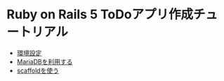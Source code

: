 # Ruby on Rails 5 ToDoアプリ作成チュートリアル

- [環境設定](https://github.com/irisAsh/rails-todo-tutorial/tree/ver-setup)
- [MariaDBを利用する](https://github.com/irisAsh/rails-todo-tutorial/tree/ver-use-mariadb)
- [scaffoldを使う](https://github.com/irisAsh/rails-todo-tutorial/tree/ver-scaffold)

